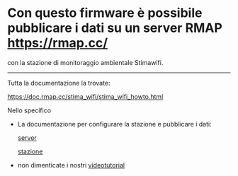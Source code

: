 # Con questo firmware è possibile pubblicare i dati su un server RMAP <https://rmap.cc/>
con la stazione di monitoraggio ambientale Stimawifi.

---

Tutta la documentazione la trovate:

<https://doc.rmap.cc/stima_wifi/stima_wifi_howto.html>

Nello specifico
- La documentazione per configurare la stazione e pubblicare i dati:

  [server](https://doc.rmap.cc/stima_wifi/stima_wifi_howto.html#configurazioni-sul-server)

  [stazione](https://doc.rmap.cc/stima_wifi/stima_wifi_howto.html#configurazione-stazione)

- non dimenticate i nostri [videotutorial]( https://doc.rmap.cc/videotutorial/stimawifi/stimawifi.html#manuale-utente)

 
